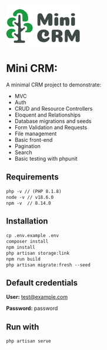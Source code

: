 ![Mini CRM](https://raw.githubusercontent.com/cconejero/MiniCRM/master/public/minicrm.png)
# Mini CRM:
A minimal CRM project to demonstrate:
- MVC
- Auth
- CRUD and Resource Controllers
- Eloquent and Relationships
- Database migrations and seeds
- Form Validation and Requests
- File management
- Basic front-end
- Pagination
- Search
- Basic testing with phpunit

## Requirements
```
php -v // (PHP 8.1.8)
node -v // v18.6.0
npm -v  // 8.14.0
```

## Installation
```
cp .env.example .env
composer install
npm install
php artisan storage:link
npm run build
php artisan migrate:fresh --seed
```

## Default credentials
**User:** test@example.com

**Password:** password

## Run with
```
php artisan serve
```
